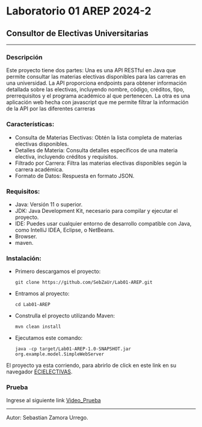# Laboratorio 01 AREP 2024-2
## Consultor de Electivas Universitarias
***

### Descripción
Este proyecto tiene dos partes: Una es una API RESTful en Java que permite consultar las materias electivas disponibles para las carreras en una universidad. La API proporciona endpoints para obtener información detallada sobre las electivas, incluyendo nombre, código, créditos, tipo, prerrequisitos y el programa académico al que pertenecen.
La otra es una aplicación web hecha con javascript que me permite filtrar la información de la API por las diferentes carreras

### Características:
* Consulta de Materias Electivas: Obtén la lista completa de materias electivas disponibles.
* Detalles de Materia: Consulta detalles específicos de una materia electiva, incluyendo créditos y requisitos.
* Filtrado por Carrera: Filtra las materias electivas disponibles según la carrera académica.
* Formato de Datos: Respuesta en formato JSON.

### Requisitos:
* Java: Versión 11 o superior.
* JDK: Java Development Kit, necesario para compilar y ejecutar el proyecto.
* IDE: Puedes usar cualquier entorno de desarrollo compatible con Java, como IntelliJ IDEA, Eclipse, o NetBeans.
* Browser.
* maven.

### Instalación:

* Primero descargamos el proyecto:
    ```
    git clone https://github.com/SebZaUr/Lab01-AREP.git
    ```
* Entramos al proyecto:
    ```
    cd Lab01-AREP
    ```
* Construlla el proyecto utilizando Maven:
    ```
    mvn clean install
    ```
* Ejecutamos este comando:
    ```
    java -cp target/Lab01-AREP-1.0-SNAPSHOT.jar org.example.model.SimpleWebServer
    ```
El proyecto ya esta corriendo, para abrirlo de click en este link en su navegador [ECIELECTIVAS](http://locahost:8080).

### Prueba

Ingrese al siguiente link [Video_Prueba](https://youtu.be/YAz2ODy_GK0)

***

Autor: Sebastian Zamora Urrego.